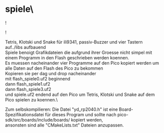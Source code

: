 # spiele\
\![](https://github.com/momefilo/spiele/assets/106985138/4dd519e5-7a16-4187-b53d-0a67e48bf4a7)

\![](https://github.com/momefilo/spiele/assets/106985138/540b0601-ce5b-4ee6-b251-288765e06c47)

Tetris, Klotski und Snake für ili9341, passiv-Buzzer und vier Tastern\
auf../libs aufbauend\
Spiele benoigt Grafikdateien die aufgrund ihrer Groesse nicht simpel mit einem Programm in den Flash geschrieben werden koennen.\
Es muessen nacheinander vier Programme auf den Pico kopiert werden um alle Daten auf den Flash des Pico zu bekommen \
Kopieren sie per dag und drop nacheinander \
mit flash_spiele0.uf2 beginnend \
dann flash_spiele1.uf2 \
dann flash_spiele3.uf2 \
und spiele.uf2 endend auf den Pico um Tetris, Klotski und Snake auf dem Pico spielen zu koennen.\

Zum selbskompilieren:
Die Datei "yd_rp2040.h" ist eine Board-Spezifikationsdatei für dieses Program
und sollte nach pico-sdk/src/boards/include/boards/ kopiert werden, \
ansonsten sind alle "CMakeLists.txt" Dateien anzupassen.
